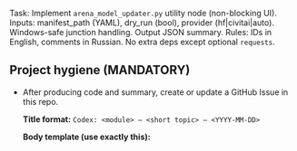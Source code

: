 Task: Implement `arena_model_updater.py` utility node (non-blocking UI).
Inputs: manifest_path (YAML), dry_run (bool), provider (hf|civitai|auto).
Windows-safe junction handling. Output JSON summary.
Rules: IDs in English, comments in Russian. No extra deps except optional `requests`.

## Project hygiene (MANDATORY)

- After producing code and summary, create or update a GitHub Issue in this repo.

  **Title format:** `Codex: <module> — <short topic> — <YYYY-MM-DD>`

  **Body template (use exactly this):**

